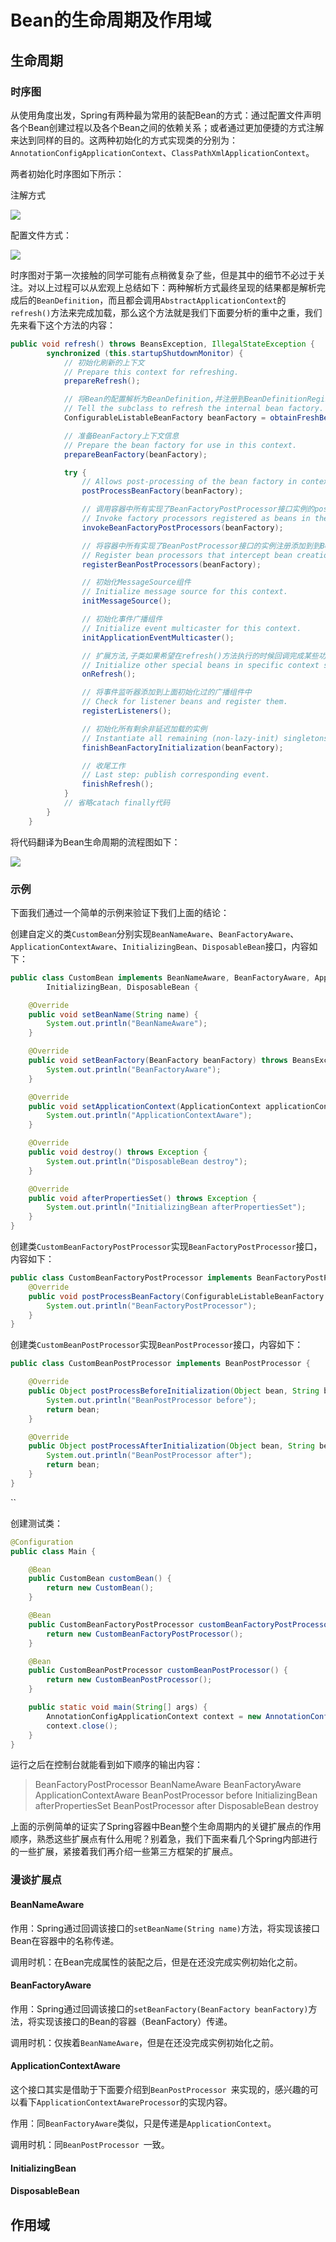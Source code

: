 # Bean的生命周期及作用域

## 生命周期

### 时序图

从使用角度出发，Spring有两种最为常用的装配Bean的方式：通过配置文件声明各个Bean创建过程以及各个Bean之间的依赖关系；或者通过更加便捷的方式注解来达到同样的目的。这两种初始化的方式实现类的分别为：`AnnotationConfigApplicationContext`、`ClassPathXmlApplicationContext`。

两者初始化时序图如下所示：

注解方式

![](../images/01_01.jpg)

配置文件方式：

![](../images/01_02.jpg)

时序图对于第一次接触的同学可能有点稍微复杂了些，但是其中的细节不必过于关注。对以上过程可以从宏观上总结如下：两种解析方式最终呈现的结果都是解析完成后的`BeanDefinition`，而且都会调用`AbstractApplicationContext`的`refresh()`方法来完成加载，那么这个方法就是我们下面要分析的重中之重，我们先来看下这个方法的内容：

```java
public void refresh() throws BeansException, IllegalStateException {
		synchronized (this.startupShutdownMonitor) {
			// 初始化刷新的上下文
			// Prepare this context for refreshing.
			prepareRefresh();

			// 将Bean的配置解析为BeanDefinition,并注册到BeanDefinitionRegistry中供后续真正初始化时使用
			// Tell the subclass to refresh the internal bean factory.
			ConfigurableListableBeanFactory beanFactory = obtainFreshBeanFactory();

			// 准备BeanFactory上下文信息
			// Prepare the bean factory for use in this context.
			prepareBeanFactory(beanFactory);

			try {
				// Allows post-processing of the bean factory in context subclasses.
				postProcessBeanFactory(beanFactory);

				// 调用容器中所有实现了BeanFactoryPostProcessor接口实例的postProcessBeanFactory方法
				// Invoke factory processors registered as beans in the context.
				invokeBeanFactoryPostProcessors(beanFactory);

				// 将容器中所有实现了BeanPostProcessor接口的实例注册添加到到BeanFactory中beanPostProcessors属性中
				// Register bean processors that intercept bean creation.
				registerBeanPostProcessors(beanFactory);

				// 初始化MessageSource组件
				// Initialize message source for this context.
				initMessageSource();

				// 初始化事件广播组件
				// Initialize event multicaster for this context.
				initApplicationEventMulticaster();

				// 扩展方法,子类如果希望在refresh()方法执行的时候回调完成某些功能,可以重写onRefresh()方法
				// Initialize other special beans in specific context subclasses.
				onRefresh();

				// 将事件监听器添加到上面初始化过的广播组件中
				// Check for listener beans and register them.
				registerListeners();

				// 初始化所有剩余非延迟加载的实例
				// Instantiate all remaining (non-lazy-init) singletons.
				finishBeanFactoryInitialization(beanFactory);

				// 收尾工作
				// Last step: publish corresponding event.
				finishRefresh();
			}
			// 省略catach finally代码
		}
	}
```

将代码翻译为Bean生命周期的流程图如下：

![](../images/01_03.jpg)

### 示例

下面我们通过一个简单的示例来验证下我们上面的结论：

创建自定义的类`CustomBean`分别实现`BeanNameAware`、`BeanFactoryAware`、`ApplicationContextAware`、`InitializingBean`、`DisposableBean`接口，内容如下：

```java
public class CustomBean implements BeanNameAware, BeanFactoryAware, ApplicationContextAware,
		InitializingBean, DisposableBean {

	@Override
	public void setBeanName(String name) {
		System.out.println("BeanNameAware");
	}

	@Override
	public void setBeanFactory(BeanFactory beanFactory) throws BeansException {
		System.out.println("BeanFactoryAware");
	}

	@Override
	public void setApplicationContext(ApplicationContext applicationContext) throws BeansException {
		System.out.println("ApplicationContextAware");
	}

	@Override
	public void destroy() throws Exception {
		System.out.println("DisposableBean destroy");
	}

	@Override
	public void afterPropertiesSet() throws Exception {
		System.out.println("InitializingBean afterPropertiesSet");
	}
}
```

创建类`CustomBeanFactoryPostProcessor`实现`BeanFactoryPostProcessor`接口，内容如下：

```java
public class CustomBeanFactoryPostProcessor implements BeanFactoryPostProcessor {
	@Override
	public void postProcessBeanFactory(ConfigurableListableBeanFactory beanFactory) throws BeansException {
		System.out.println("BeanFactoryPostProcessor");
	}
}
```

创建类`CustomBeanPostProcessor`实现`BeanPostProcessor`接口，内容如下：

```java
public class CustomBeanPostProcessor implements BeanPostProcessor {

    @Override
    public Object postProcessBeforeInitialization(Object bean, String beanName) throws BeansException {
        System.out.println("BeanPostProcessor before");
        return bean;
    }

    @Override
    public Object postProcessAfterInitialization(Object bean, String beanName) throws BeansException{
        System.out.println("BeanPostProcessor after");
        return bean;
    }
}
```

``

创建测试类：

```java
@Configuration
public class Main {

	@Bean
	public CustomBean customBean() {
		return new CustomBean();
	}

	@Bean
	public CustomBeanFactoryPostProcessor customBeanFactoryPostProcessor() {
		return new CustomBeanFactoryPostProcessor();
	}

	@Bean
	public CustomBeanPostProcessor customBeanPostProcessor() {
		return new CustomBeanPostProcessor();
	}

	public static void main(String[] args) {
		AnnotationConfigApplicationContext context = new AnnotationConfigApplicationContext(Main.class);
		context.close();
	}
}
```

运行之后在控制台就能看到如下顺序的输出内容：

> BeanFactoryPostProcessor
> BeanNameAware
> BeanFactoryAware
> ApplicationContextAware
> BeanPostProcessor before
> InitializingBean afterPropertiesSet
> BeanPostProcessor after
> DisposableBean destroy

上面的示例简单的证实了Spring容器中Bean整个生命周期内的关键扩展点的作用顺序，熟悉这些扩展点有什么用呢？别着急，我们下面来看几个Spring内部进行的一些扩展，紧接着我们再介绍一些第三方框架的扩展点。

### 漫谈扩展点

#### BeanNameAware

作用：Spring通过回调该接口的`setBeanName(String name)`方法，将实现该接口Bean在容器中的名称传递。

调用时机：在Bean完成属性的装配之后，但是在还没完成实例初始化之前。

#### BeanFactoryAware

作用：Spring通过回调该接口的`setBeanFactory(BeanFactory beanFactory)`方法，将实现该接口的Bean的容器（BeanFactory）传递。

调用时机：仅挨着`BeanNameAware`，但是在还没完成实例初始化之前。

#### ApplicationContextAware

这个接口其实是借助于下面要介绍到`BeanPostProcessor `来实现的，感兴趣的可以看下`ApplicationContextAwareProcessor`的实现内容。

作用：同`BeanFactoryAware`类似，只是传递是`ApplicationContext`。

调用时机：同`BeanPostProcessor `一致。

#### InitializingBean 

#### DisposableBean 



## 作用域



